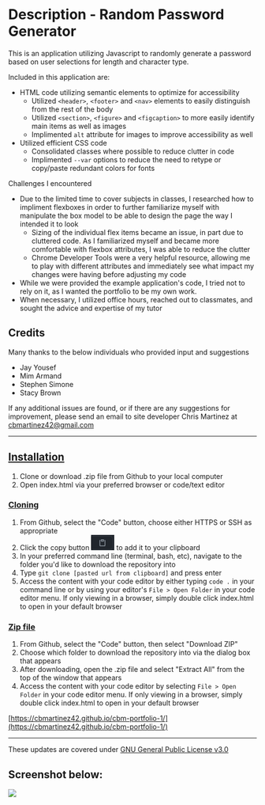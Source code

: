 # Description - Random Password Generator

This is an application utilizing Javascript to randomly generate a password based on user selections for length and character type.  


Included in this application are:
* HTML code utilizing semantic elements to optimize for accessibility
    * Utilized `<header>`, `<footer>` and `<nav>` elements to easily distinguish from the rest of the body 
    * Utilized `<section>`, `<figure>` and `<figcaption>` to more easily identify main items as well as images
    * Implimented `alt` attribute for images to improve accessibility as well 
* Utilized efficient CSS code
    * Consolidated classes where possible to reduce clutter in code
    * Implimented `--var` options to reduce the need to retype or copy/paste redundant colors for fonts

Challenges I encountered
* Due to the limited time to cover subjects in classes, I researched how to impliment flexboxes in order to further familiarize myself with manipulate the box model to be able to design the page the way I intended it to look
    * Sizing of the individual flex items became an issue, in part due to cluttered code. As I familiarized myself and became more comfortable with flexbox attributes, I was able to reduce the clutter 
    * Chrome Developer Tools were a very helpful resource, allowing me to play with different attributes and immediately see what impact my changes were having before adjusting my code
* While we were provided the example application's code, I tried not to rely on it, as I wanted the portfolio to be my own work. 
* When necessary, I utilized office hours, reached out to classmates, and sought the advice and expertise of my tutor

## Credits
Many thanks to the below individuals who provided input and suggestions
* Jay Yousef
* Mim Armand
* Stephen Simone
* Stacy Brown


If any additional issues are found, or if there are any suggestions for improvement, please send an email to site developer Chris Martinez at cbmartinez42@gmail.com

---

## <ins>Installation</ins>
1.  Clone or download .zip file from Github to your local computer
2.  Open index.html via your preferred browser or code/text editor

### <ins>Cloning</ins>
1. From Github, select the "Code" button, choose either HTTPS or SSH as appropriate
2. Click the copy button <img src="./assets/images/copy-button.PNG"> to add it to your clipboard
3. In your preferred command line (terminal, bash, etc), navigate to the folder you'd like to download the repository into
4. Type `git clone [pasted url from clipboard]` and press enter
5. Access the content with your code editor by either typing `code .` in your command line or by using your editor's `File > Open Folder` in your code editor menu. If only viewing in a browser, simply double click index.html to open in your default browser


### <ins>Zip file</ins>
1. From Github, select the "Code" button, then select "Download ZIP"
2. Choose which folder to download the repository into via the dialog box that appears
3. After downloading, open the .zip file and select "Extract All" from the top of the window that appears
4. Access the content with your code editor by selecting `File > Open Folder` in your code editor menu. If only viewing in a browser, simply double click index.html to open in your default browser

[https://cbmartinez42.github.io/cbm-portfolio-1/](https://cbmartinez42.github.io/cbm-portfolio-1/)

---

These updates are covered under [GNU General Public License v3.0](./COPYING.txt)

## Screenshot below:

<img src="./assets/images/portfolio-1.PNG">